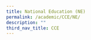 ```yaml
---
title: National Education (NE)
permalink: /academic/CCE/NE/
description: ""
third_nav_title: CCE
---
```

